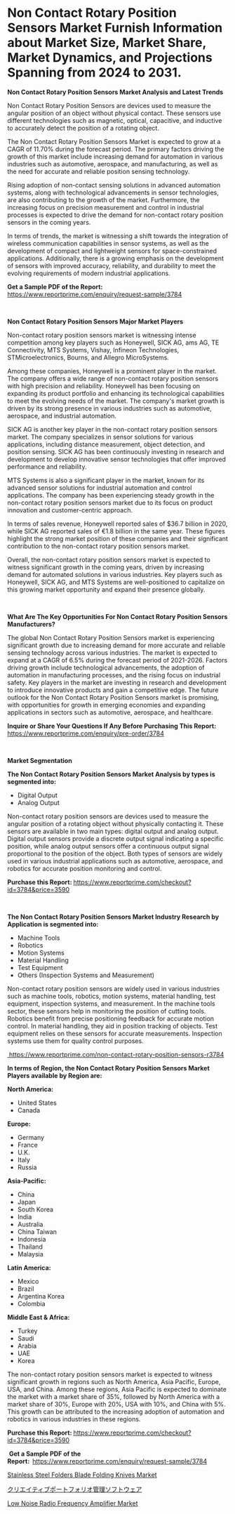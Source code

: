 <p><h1>Non Contact Rotary Position Sensors Market Furnish Information about Market Size, Market Share, Market Dynamics, and Projections Spanning from 2024 to 2031.</h1></p><p><strong>Non Contact Rotary Position Sensors Market Analysis and Latest Trends</strong></p>
<p><p>Non Contact Rotary Position Sensors are devices used to measure the angular position of an object without physical contact. These sensors use different technologies such as magnetic, optical, capacitive, and inductive to accurately detect the position of a rotating object.</p><p>The Non Contact Rotary Position Sensors Market is expected to grow at a CAGR of 11.70% during the forecast period. The primary factors driving the growth of this market include increasing demand for automation in various industries such as automotive, aerospace, and manufacturing, as well as the need for accurate and reliable position sensing technology.</p><p>Rising adoption of non-contact sensing solutions in advanced automation systems, along with technological advancements in sensor technologies, are also contributing to the growth of the market. Furthermore, the increasing focus on precision measurement and control in industrial processes is expected to drive the demand for non-contact rotary position sensors in the coming years.</p><p>In terms of trends, the market is witnessing a shift towards the integration of wireless communication capabilities in sensor systems, as well as the development of compact and lightweight sensors for space-constrained applications. Additionally, there is a growing emphasis on the development of sensors with improved accuracy, reliability, and durability to meet the evolving requirements of modern industrial applications.</p></p>
<p><strong>Get a Sample PDF of the Report:&nbsp;</strong> <a href="https://www.reportprime.com/enquiry/request-sample/3784">https://www.reportprime.com/enquiry/request-sample/3784</a></p>
<p>&nbsp;</p>
<p><strong>Non Contact Rotary Position Sensors Major Market Players</strong></p>
<p><p>Non-contact rotary position sensors market is witnessing intense competition among key players such as Honeywell, SICK AG, ams AG, TE Connectivity, MTS Systems, Vishay, Infineon Technologies, STMicroelectronics, Bourns, and Allegro MicroSystems. </p><p>Among these companies, Honeywell is a prominent player in the market. The company offers a wide range of non-contact rotary position sensors with high precision and reliability. Honeywell has been focusing on expanding its product portfolio and enhancing its technological capabilities to meet the evolving needs of the market. The company's market growth is driven by its strong presence in various industries such as automotive, aerospace, and industrial automation.</p><p>SICK AG is another key player in the non-contact rotary position sensors market. The company specializes in sensor solutions for various applications, including distance measurement, object detection, and position sensing. SICK AG has been continuously investing in research and development to develop innovative sensor technologies that offer improved performance and reliability.</p><p>MTS Systems is also a significant player in the market, known for its advanced sensor solutions for industrial automation and control applications. The company has been experiencing steady growth in the non-contact rotary position sensors market due to its focus on product innovation and customer-centric approach.</p><p>In terms of sales revenue, Honeywell reported sales of $36.7 billion in 2020, while SICK AG reported sales of €1.8 billion in the same year. These figures highlight the strong market position of these companies and their significant contribution to the non-contact rotary position sensors market.</p><p>Overall, the non-contact rotary position sensors market is expected to witness significant growth in the coming years, driven by increasing demand for automated solutions in various industries. Key players such as Honeywell, SICK AG, and MTS Systems are well-positioned to capitalize on this growing market opportunity and expand their presence globally.</p></p>
<p>&nbsp;</p>
<p><strong>What Are The Key Opportunities For Non Contact Rotary Position Sensors Manufacturers?</strong></p>
<p><p>The global Non Contact Rotary Position Sensors market is experiencing significant growth due to increasing demand for more accurate and reliable sensing technology across various industries. The market is expected to expand at a CAGR of 6.5% during the forecast period of 2021-2026. Factors driving growth include technological advancements, the adoption of automation in manufacturing processes, and the rising focus on industrial safety. Key players in the market are investing in research and development to introduce innovative products and gain a competitive edge. The future outlook for the Non Contact Rotary Position Sensors market is promising, with opportunities for growth in emerging economies and expanding applications in sectors such as automotive, aerospace, and healthcare.</p></p>
<p><strong>Inquire or Share Your Questions If Any Before Purchasing This Report:</strong> <a href="https://www.reportprime.com/enquiry/pre-order/3784">https://www.reportprime.com/enquiry/pre-order/3784</a></p>
<p>&nbsp;</p>
<p><strong>Market Segmentation</strong></p>
<p><strong>The Non Contact Rotary Position Sensors Market Analysis by types is segmented into:</strong></p>
<p><ul><li>Digital Output</li><li>Analog Output</li></ul></p>
<p><p>Non-contact rotary position sensors are devices used to measure the angular position of a rotating object without physically contacting it. These sensors are available in two main types: digital output and analog output. Digital output sensors provide a discrete output signal indicating a specific position, while analog output sensors offer a continuous output signal proportional to the position of the object. Both types of sensors are widely used in various industrial applications such as automotive, aerospace, and robotics for accurate position monitoring and control.</p></p>
<p><strong>Purchase this Report:&nbsp;</strong><a href="https://www.reportprime.com/checkout?id=3784&price=3590">https://www.reportprime.com/checkout?id=3784&price=3590</a></p>
<p>&nbsp;</p>
<p><strong>The Non Contact Rotary Position Sensors Market Industry Research by Application is segmented into:</strong></p>
<p><ul><li>Machine Tools</li><li>Robotics</li><li>Motion Systems</li><li>Material Handling</li><li>Test Equipment</li><li>Others (Inspection Systems and Measurement)</li></ul></p>
<p><p>Non-contact rotary position sensors are widely used in various industries such as machine tools, robotics, motion systems, material handling, test equipment, inspection systems, and measurement. In the machine tools sector, these sensors help in monitoring the position of cutting tools. Robotics benefit from precise positioning feedback for accurate motion control. In material handling, they aid in position tracking of objects. Test equipment relies on these sensors for accurate measurements. Inspection systems use them for quality control purposes.</p></p>
<p><a href="https://www.reportprime.com/non-contact-rotary-position-sensors-r3784">&nbsp;https://www.reportprime.com/non-contact-rotary-position-sensors-r3784</a></p>
<p><strong>In terms of Region, the Non Contact Rotary Position Sensors Market Players available by Region are:</strong></p>
<p>
    <p> <strong> North America: </strong>
        <ul>
            <li>United States</li>
            <li>Canada</li>
        </ul>
        </p> 
    <p> <strong> Europe: </strong>
        <ul>
            <li>Germany</li>
            <li>France</li>
            <li>U.K.</li>
            <li>Italy</li>
            <li>Russia</li>
        </ul>
        </p> 
    <p> <strong> Asia-Pacific: </strong>
        <ul>
            <li>China</li>
            <li>Japan</li>
            <li>South Korea</li>
            <li>India</li>
            <li>Australia</li>
            <li>China Taiwan</li>
            <li>Indonesia</li>
            <li>Thailand</li>
            <li>Malaysia</li>
        </ul>
        </p> 
    <p> <strong> Latin America: </strong>
        <ul>
            <li>Mexico</li>
            <li>Brazil</li>
            <li>Argentina Korea</li>
            <li>Colombia</li>
        </ul>
        </p> 
    <p> <strong> Middle East & Africa: </strong>
        <ul>
            <li>Turkey</li>
            <li>Saudi</li>
            <li>Arabia</li>
            <li>UAE</li>
            <li>Korea</li>
        </ul>
    </p>
    </p>
<p><p>The non-contact rotary position sensors market is expected to witness significant growth in regions such as North America, Asia Pacific, Europe, USA, and China. Among these regions, Asia Pacific is expected to dominate the market with a market share of 35%, followed by North America with a market share of 30%, Europe with 20%, USA with 10%, and China with 5%. This growth can be attributed to the increasing adoption of automation and robotics in various industries in these regions.</p></p>
<p><strong>Purchase this Report: </strong><a href="https://www.reportprime.com/checkout?id=3784&price=3590">https://www.reportprime.com/checkout?id=3784&price=3590</a></p>
<p>&nbsp;<strong>Get a Sample PDF of the Report:&nbsp;&nbsp;</strong><a href="https://www.reportprime.com/enquiry/request-sample/3784">https://www.reportprime.com/enquiry/request-sample/3784</a></p>
<p><strong></strong></p>
<p><p><a href="https://issuu.com/reportprime-2/docs/stainless-steel-folders-blade-foldi_8082d6a5e61aea">Stainless Steel Folders Blade Folding Knives Market</a></p><p><a href="https://github.com/mathieurico66/Market-Research-Report-List-3/blob/main/147746783543.md">クリエイティブポートフォリオ管理ソフトウェア</a></p><p><a href="https://github.com/MaraKoelpin2023/Market-Research-Report-List-2/blob/main/low-noise-radio-frequency-amplifier-market.md">Low Noise Radio Frequency Amplifier Market</a></p></p>